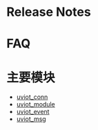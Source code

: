 # Release Notes
# FAQ
# 主要模块
* [uviot_conn](content/uviot_conn.md)
* [uviot_module](content/uviot_module.md)
* [uviot_event](content/uviot_event.md)
* [uviot_msg](content/uviot_msg.md)